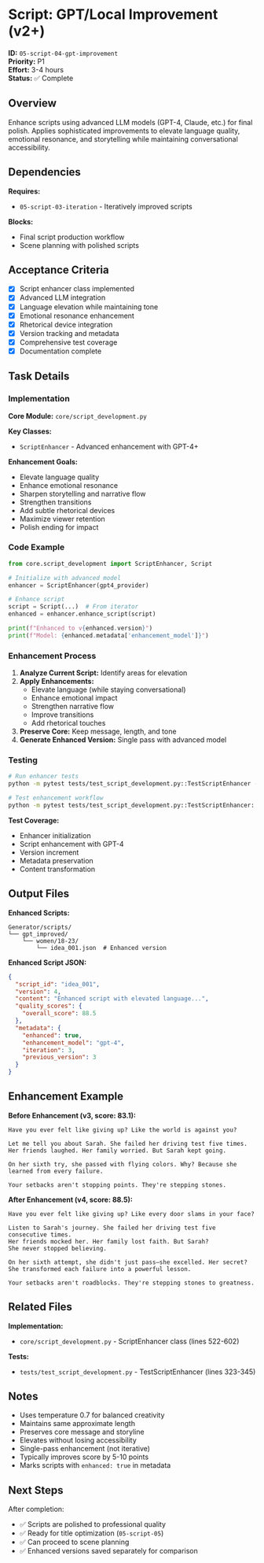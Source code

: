 # Script: GPT/Local Improvement (v2+)

**ID:** `05-script-04-gpt-improvement`  
**Priority:** P1  
**Effort:** 3-4 hours  
**Status:** ✅ Complete

## Overview

Enhance scripts using advanced LLM models (GPT-4, Claude, etc.) for final polish. Applies sophisticated improvements to elevate language quality, emotional resonance, and storytelling while maintaining conversational accessibility.

## Dependencies

**Requires:**
- `05-script-03-iteration` - Iteratively improved scripts

**Blocks:**
- Final script production workflow
- Scene planning with polished scripts

## Acceptance Criteria

- [x] Script enhancer class implemented
- [x] Advanced LLM integration
- [x] Language elevation while maintaining tone
- [x] Emotional resonance enhancement
- [x] Rhetorical device integration
- [x] Version tracking and metadata
- [x] Comprehensive test coverage
- [x] Documentation complete

## Task Details

### Implementation

**Core Module:** `core/script_development.py`

**Key Classes:**
- `ScriptEnhancer` - Advanced enhancement with GPT-4+

**Enhancement Goals:**
- Elevate language quality
- Enhance emotional resonance
- Sharpen storytelling and narrative flow
- Strengthen transitions
- Add subtle rhetorical devices
- Maximize viewer retention
- Polish ending for impact

### Code Example

```python
from core.script_development import ScriptEnhancer, Script

# Initialize with advanced model
enhancer = ScriptEnhancer(gpt4_provider)

# Enhance script
script = Script(...)  # From iterator
enhanced = enhancer.enhance_script(script)

print(f"Enhanced to v{enhanced.version}")
print(f"Model: {enhanced.metadata['enhancement_model']}")
```

### Enhancement Process

1. **Analyze Current Script:** Identify areas for elevation
2. **Apply Enhancements:**
   - Elevate language (while staying conversational)
   - Enhance emotional impact
   - Strengthen narrative flow
   - Improve transitions
   - Add rhetorical touches
3. **Preserve Core:** Keep message, length, and tone
4. **Generate Enhanced Version:** Single pass with advanced model

### Testing

```bash
# Run enhancer tests
python -m pytest tests/test_script_development.py::TestScriptEnhancer -v

# Test enhancement workflow
python -m pytest tests/test_script_development.py::TestScriptEnhancer::test_enhance_script -v
```

**Test Coverage:**
- Enhancer initialization
- Script enhancement with GPT-4
- Version increment
- Metadata preservation
- Content transformation

## Output Files

**Enhanced Scripts:**
```
Generator/scripts/
└── gpt_improved/
    └── women/18-23/
        └── idea_001.json  # Enhanced version
```

**Enhanced Script JSON:**
```json
{
  "script_id": "idea_001",
  "version": 4,
  "content": "Enhanced script with elevated language...",
  "quality_scores": {
    "overall_score": 88.5
  },
  "metadata": {
    "enhanced": true,
    "enhancement_model": "gpt-4",
    "iteration": 3,
    "previous_version": 3
  }
}
```

## Enhancement Example

**Before Enhancement (v3, score: 83.1):**
```
Have you ever felt like giving up? Like the world is against you?

Let me tell you about Sarah. She failed her driving test five times. 
Her friends laughed. Her family worried. But Sarah kept going.

On her sixth try, she passed with flying colors. Why? Because she 
learned from every failure.

Your setbacks aren't stopping points. They're stepping stones.
```

**After Enhancement (v4, score: 88.5):**
```
Have you ever felt like giving up? Like every door slams in your face?

Listen to Sarah's journey. She failed her driving test five consecutive times.
Her friends mocked her. Her family lost faith. But Sarah? 
She never stopped believing.

On her sixth attempt, she didn't just pass—she excelled. Her secret?
She transformed each failure into a powerful lesson.

Your setbacks aren't roadblocks. They're stepping stones to greatness.
```

## Related Files

**Implementation:**
- `core/script_development.py` - ScriptEnhancer class (lines 522-602)

**Tests:**
- `tests/test_script_development.py` - TestScriptEnhancer (lines 323-345)

## Notes

- Uses temperature 0.7 for balanced creativity
- Maintains same approximate length
- Preserves core message and storyline
- Elevates without losing accessibility
- Single-pass enhancement (not iterative)
- Typically improves score by 5-10 points
- Marks scripts with `enhanced: true` in metadata

## Next Steps

After completion:
- ✅ Scripts are polished to professional quality
- ✅ Ready for title optimization (`05-script-05`)
- ✅ Can proceed to scene planning
- ✅ Enhanced versions saved separately for comparison

